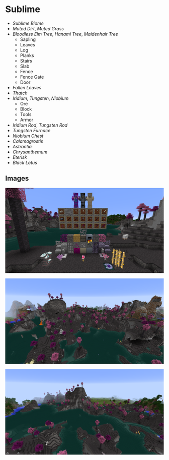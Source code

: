 # Sublime

* *Sublime Biome*
* *Muted Dirt*, *Muted Grass*
* *Bloodless Elm Tree*, *Hanami Tree*, *Maidenhair Tree*
  * Sapling
  * Leaves
  * Log
  * Planks
  * Stairs
  * Slab
  * Fence
  * Fence Gate
  * Door
* *Fallen Leaves*
* *Thatch*
* *Iridium*, *Tungsten*, *Niobium*
  * Ore
  * Block
  * Tools
  * Armor
* *Iridium Rod*, *Tungsten Rod*
* *Tungsten Furnace*
* *Niobium Chest*
* *Calamagrostis*
* *Astrantia*
* *Chrysanthemum*
* *Eterisk*
* *Black Lotus*

## Images

![Display](screenshots/display.png)

![Biome 1](screenshots/biome1.png)

![Biome 2](screenshots/biome2.png)
